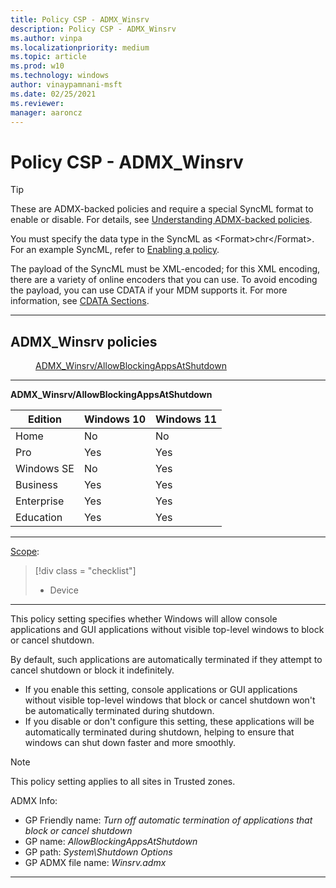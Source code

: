 ```yaml
---
title: Policy CSP - ADMX_Winsrv
description: Policy CSP - ADMX_Winsrv
ms.author: vinpa
ms.localizationpriority: medium
ms.topic: article
ms.prod: w10
ms.technology: windows
author: vinaypamnani-msft
ms.date: 02/25/2021
ms.reviewer: 
manager: aaroncz
---
```


# Policy CSP - ADMX_Winsrv
>[!TIP]
> These are ADMX-backed policies and require a special SyncML format to enable or disable. For details, see [Understanding ADMX-backed policies](./understanding-admx-backed-policies.md).
> 
> You must specify the data type in the SyncML as &lt;Format&gt;chr&lt;/Format&gt;. For an example SyncML, refer to [Enabling a policy](./understanding-admx-backed-policies.md#enabling-a-policy).
> 
> The payload of the SyncML must be XML-encoded; for this XML encoding, there are a variety of online encoders that you can use. To avoid encoding the payload, you can use CDATA if your MDM supports it. For more information, see [CDATA Sections](http://www.w3.org/TR/REC-xml/#sec-cdata-sect).


<hr/>

<!--Policies-->
## ADMX_Winsrv policies  

<dl>
  <dd>
    <a href="#admx-winsrv-allowblockingappsatshutdown">ADMX_Winsrv/AllowBlockingAppsAtShutdown</a>
  </dd>
</dl>


<hr/>

<!--Policy-->
<a href="" id="admx-winsrv-allowblockingappsatshutdown"></a>**ADMX_Winsrv/AllowBlockingAppsAtShutdown**  

<!--SupportedSKUs-->

|Edition|Windows 10|Windows 11|
|--- |--- |--- |
|Home|No|No|
|Pro|Yes|Yes|
|Windows SE|No|Yes|
|Business|Yes|Yes|
|Enterprise|Yes|Yes|
|Education|Yes|Yes|


<!--/SupportedSKUs-->
<hr/>

<!--Scope-->
[Scope](./policy-configuration-service-provider.md#policy-scope):

> [!div class = "checklist"]
> * Device

<hr/>

<!--/Scope-->
<!--Description-->
This policy setting specifies whether Windows will allow console applications and GUI applications without visible top-level windows to block or cancel shutdown.

By default, such applications are automatically terminated if they attempt to cancel shutdown or block it indefinitely.

- If you enable this setting, console applications or GUI applications without visible top-level windows that block or cancel shutdown won't be automatically terminated during shutdown.
- If you disable or don't configure this setting, these applications will be automatically terminated during shutdown, helping to ensure that windows can shut down faster and more smoothly.

> [!NOTE]
> This policy setting applies to all sites in Trusted zones.

<!--/Description-->


<!--ADMXBacked-->
ADMX Info:  
-   GP Friendly name: *Turn off automatic termination of applications that block or cancel shutdown*
-   GP name: *AllowBlockingAppsAtShutdown*
-   GP path: *System\Shutdown Options*
-   GP ADMX file name: *Winsrv.admx*

<!--/ADMXBacked-->
<!--/Policy-->
<hr/>



<!--/Policies-->

